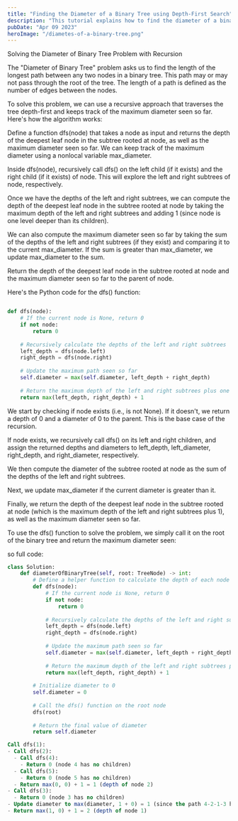 ```yaml
---
title: "Finding the Diameter of a Binary Tree using Depth-First Search"
description: "This tutorial explains how to find the diameter of a binary tree using depth-first search (DFS) algorithm in Python. It includes a step-by-step example to illustrate the process of traversing the tree and calculating the diameter."
pubDate: "Apr 09 2023"
heroImage: "/diametes-of-a-binary-tree.png"
---
```

Solving the Diameter of Binary Tree Problem with Recursion

The "Diameter of Binary Tree" problem asks us to find the length of the longest path between any two nodes in a binary tree. This path may or may not pass through the root of the tree. The length of a path is defined as the number of edges between the nodes.

To solve this problem, we can use a recursive approach that traverses the tree depth-first and keeps track of the maximum diameter seen so far. Here's how the algorithm works:

Define a function dfs(node) that takes a node as input and returns the depth of the deepest leaf node in the subtree rooted at node, as well as the maximum diameter seen so far. We can keep track of the maximum diameter using a nonlocal variable max_diameter.

Inside dfs(node), recursively call dfs() on the left child (if it exists) and the right child (if it exists) of node. This will explore the left and right subtrees of node, respectively.

Once we have the depths of the left and right subtrees, we can compute the depth of the deepest leaf node in the subtree rooted at node by taking the maximum depth of the left and right subtrees and adding 1 (since node is one level deeper than its children).

We can also compute the maximum diameter seen so far by taking the sum of the depths of the left and right subtrees (if they exist) and comparing it to the current max_diameter. If the sum is greater than max_diameter, we update max_diameter to the sum.

Return the depth of the deepest leaf node in the subtree rooted at node and the maximum diameter seen so far to the parent of node.

Here's the Python code for the dfs() function:

```python

def dfs(node):
    # If the current node is None, return 0
    if not node:
        return 0
    
    # Recursively calculate the depths of the left and right subtrees
    left_depth = dfs(node.left)
    right_depth = dfs(node.right)
    
    # Update the maximum path seen so far
    self.diameter = max(self.diameter, left_depth + right_depth)
    
    # Return the maximum depth of the left and right subtrees plus one
    return max(left_depth, right_depth) + 1

```
We start by checking if node exists (i.e., is not None). If it doesn't, we return a depth of 0 and a diameter of 0 to the parent. This is the base case of the recursion.

If node exists, we recursively call dfs() on its left and right children, and assign the returned depths and diameters to left_depth, left_diameter, right_depth, and right_diameter, respectively.

We then compute the diameter of the subtree rooted at node as the sum of the depths of the left and right subtrees.

Next, we update max_diameter if the current diameter is greater than it.

Finally, we return the depth of the deepest leaf node in the subtree rooted at node (which is the maximum depth of the left and right subtrees plus 1), as well as the maximum diameter seen so far.

To use the dfs() function to solve the problem, we simply call it on the root of the binary tree and return the maximum diameter seen:

so full code: 

```python
class Solution:
    def diameterOfBinaryTree(self, root: TreeNode) -> int:
        # Define a helper function to calculate the depth of each node
        def dfs(node):
            # If the current node is None, return 0
            if not node:
                return 0
            
            # Recursively calculate the depths of the left and right subtrees
            left_depth = dfs(node.left)
            right_depth = dfs(node.right)
            
            # Update the maximum path seen so far
            self.diameter = max(self.diameter, left_depth + right_depth)
            
            # Return the maximum depth of the left and right subtrees plus one
            return max(left_depth, right_depth) + 1
        
        # Initialize diameter to 0
        self.diameter = 0
        
        # Call the dfs() function on the root node
        dfs(root)
        
        # Return the final value of diameter
        return self.diameter

```

```sql
Call dfs(1):
- Call dfs(2):
  - Call dfs(4):
    - Return 0 (node 4 has no children)
  - Call dfs(5):
    - Return 0 (node 5 has no children)
  - Return max(0, 0) + 1 = 1 (depth of node 2)
- Call dfs(3):
  - Return 0 (node 3 has no children)
- Update diameter to max(diameter, 1 + 0) = 1 (since the path 4-2-1-3 has length 3)
- Return max(1, 0) + 1 = 2 (depth of node 1)
```